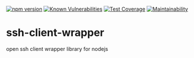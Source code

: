 [![npm version](https://badge.fury.io/js/ssh-client-wrapper.svg)](https://badge.fury.io/js/ssh-client-wrapper)
[![Known Vulnerabilities](https://snyk.io/test/github/so5/ssh-client-wrapper/badge.svg)](https://snyk.io/test/github/so5/ssh-client-wrapper)
[![Test Coverage](https://api.codeclimate.com/v1/badges/3f9cba3c4f04d90561e3/test_coverage)](https://codeclimate.com/github/so5/ssh-client-wrapper/test_coverage)
[![Maintainability](https://api.codeclimate.com/v1/badges/8f3c0ea00e755ae31081/maintainability)](https://codeclimate.com/github/so5/ssh-client-wrapper/maintainability)
# ssh-client-wrapper
open ssh client wrapper library for nodejs
